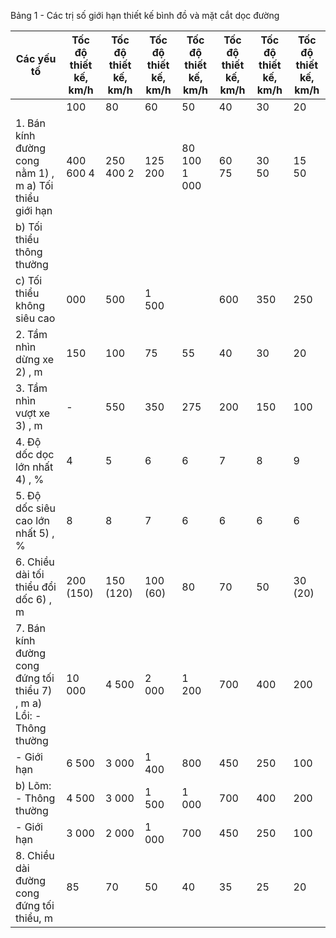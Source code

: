 Bảng 1 - Các trị số giới hạn thiết kế bình đồ và mặt cắt dọc đường

| Các yếu tố                                                          | Tốc độ thiết kế, km/h   | Tốc độ thiết kế, km/h   | Tốc độ thiết kế, km/h   | Tốc độ thiết kế, km/h   | Tốc độ thiết kế, km/h   | Tốc độ thiết kế, km/h   | Tốc độ thiết kế, km/h   |
|---------------------------------------------------------------------|-------------------------|-------------------------|-------------------------|-------------------------|-------------------------|-------------------------|-------------------------|
|                                                                     | 100                     | 80                      | 60                      | 50                      | 40                      | 30                      | 20                      |
| 1. Bán kính đường cong nằm 1) , m a) Tối thiểu giới hạn             | 400 600 4               | 250 400 2               | 125 200                 | 80 100 1 000            | 60 75                   | 30 50                   | 15 50                   |
| b) Tối thiểu thông thường                                           |                         |                         |                         |                         |                         |                         |                         |
| c) Tối thiểu không siêu cao                                         | 000                     | 500                     | 1 500                   |                         | 600                     | 350                     | 250                     |
| 2. Tầm nhìn dừng xe 2) , m                                          | 150                     | 100                     | 75                      | 55                      | 40                      | 30                      | 20                      |
| 3. Tầm nhìn vượt xe 3) , m                                          | -                       | 550                     | 350                     | 275                     | 200                     | 150                     | 100                     |
| 4. Độ dốc dọc lớn nhất 4) , %                                       | 4                       | 5                       | 6                       | 6                       | 7                       | 8                       | 9                       |
| 5. Độ dốc siêu cao lớn nhất 5) , %                                  | 8                       | 8                       | 7                       | 6                       | 6                       | 6                       | 6                       |
| 6. Chiều dài tối thiểu đổi dốc 6) , m                               | 200 (150)               | 150 (120)               | 100 (60)                | 80                      | 70                      | 50                      | 30 (20)                 |
| 7. Bán kính đường cong đứng tối thiểu 7) , m a) Lồi: - Thông thường | 10 000                  | 4 500                   | 2 000                   | 1 200                   | 700                     | 400                     | 200                     |
| - Giới hạn                                                          | 6 500                   | 3 000                   | 1 400                   | 800                     | 450                     | 250                     | 100                     |
| b) Lõm: - Thông thường                                              | 4 500                   | 3 000                   | 1 500                   | 1 000                   | 700                     | 400                     | 200                     |
| - Giới hạn                                                          | 3 000                   | 2 000                   | 1 000                   | 700                     | 450                     | 250                     | 100                     |
| 8. Chiều dài đường cong đứng tối thiểu, m                           | 85                      | 70                      | 50                      | 40                      | 35                      | 25                      | 20                      |